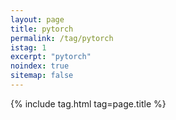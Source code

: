 ```yaml
---
layout: page
title: pytorch
permalink: /tag/pytorch
istag: 1
excerpt: "pytorch"
noindex: true
sitemap: false
---
```


{% include tag.html tag=page.title %}
